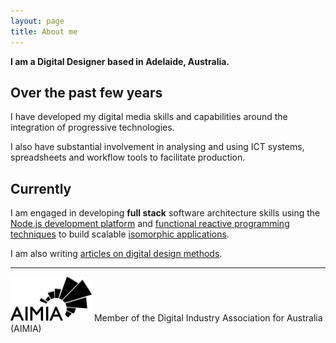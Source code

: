 ```yaml
---
layout: page
title: About me
---
```

**I am a Digital Designer based in Adelaide, Australia.**  

## Over the past few years
I have developed my digital media skills and capabilities around the integration of progressive technologies.  

I also have substantial involvement in analysing and using ICT systems, spreadsheets and workflow tools to facilitate production.

## Currently
I am engaged in developing **full stack** software architecture skills using the [Node.js development platform](https://nodejs.org) and [functional reactive programming techniques](http://en.wikipedia.org/wiki/Functional_reactive_programming) to build scalable [isomorphic applications](http://nerds.airbnb.com/isomorphic-javascript-future-web-apps/).  

I am also writing [articles on digital design methods](https://medium.com/doing-digital).
***
![Alt text](/assets/images/pages/about/aimia-logo.png "Member of AIMIA")
Member of the Digital Industry Association for Australia (AIMIA)